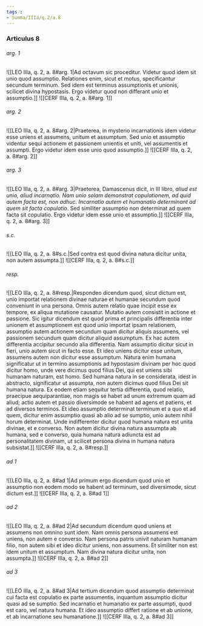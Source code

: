 ```yaml
---
tags : 
- Summa/IIIa/q.2/a.8
---
```


### Articulus 8

###### arg. 1
![[LEO IIIa, q. 2, a. 8#arg. 1|Ad octavum sic proceditur. Videtur quod idem sit unio quod assumptio. Relationes enim, sicut et motus, specificantur secundum terminum. Sed idem est terminus assumptionis et unionis, scilicet divina hypostasis. Ergo videtur quod non differant unio et assumptio.]]
![[CERF IIIa, q. 2, a. 8#arg. 1]]

###### arg. 2
![[LEO IIIa, q. 2, a. 8#arg. 2|Praeterea, in mysterio incarnationis idem videtur esse uniens et assumens, unitum et assumptum. Sed unio et assumptio videntur sequi actionem et passionem unientis et uniti, vel assumentis et assumpti. Ergo videtur idem esse unio quod assumptio.]]
![[CERF IIIa, q. 2, a. 8#arg. 2]]

###### arg. 3
![[LEO IIIa, q. 2, a. 8#arg. 3|Praeterea, Damascenus dicit, in III libro, *aliud est unio, aliud incarnatio. Nam unio solam demonstrat copulationem, ad quid autem facta est, non adhuc. Incarnatio autem et humanatio determinant ad quem sit facta copulatio*. Sed similiter assumptio non determinat ad quem facta sit copulatio. Ergo videtur idem esse unio et assumptio.]]
![[CERF IIIa, q. 2, a. 8#arg. 3]]

###### s.c.
![[LEO IIIa, q. 2, a. 8#s.c.|Sed contra est quod divina natura dicitur unita, non autem assumpta.]]
![[CERF IIIa, q. 2, a. 8#s.c.]]

###### resp.
![[LEO IIIa, q. 2, a. 8#resp.|Respondeo dicendum quod, sicut dictum est, unio importat relationem divinae naturae et humanae secundum quod conveniunt in una persona. Omnis autem relatio quae incipit esse ex tempore, ex aliqua mutatione causatur. Mutatio autem consistit in actione et passione. Sic igitur dicendum est quod prima et principalis differentia inter unionem et assumptionem est quod unio importat ipsam relationem, assumptio autem actionem secundum quam dicitur aliquis assumens, vel passionem secundum quam dicitur aliquid assumptum. Ex hac autem differentia accipitur secundo alia differentia. Nam assumptio dicitur sicut in fieri, unio autem sicut in facto esse. Et ideo uniens dicitur esse unitum, assumens autem non dicitur esse assumptum. Natura enim humana significatur ut in termino assumptionis ad hypostasim divinam per hoc quod dicitur homo, unde vere dicimus quod filius Dei, qui est uniens sibi humanam naturam, est homo. Sed humana natura in se considerata, idest in abstracto, significatur ut assumpta, non autem dicimus quod filius Dei sit humana natura. Ex eodem etiam sequitur tertia differentia, quod relatio, praecipue aequiparantiae, non magis se habet ad unum extremum quam ad aliud; actio autem et passio diversimode se habent ad agens et patiens, et ad diversos terminos. Et ideo assumptio determinat terminum et a quo et ad quem, dicitur enim assumptio quasi ab alio ad se sumptio, unio autem nihil horum determinat. Unde indifferenter dicitur quod humana natura est unita divinae, et e converso. Non autem dicitur divina natura assumpta ab humana, sed e converso, quia humana natura adiuncta est ad personalitatem divinam, ut scilicet persona divina in humana natura subsistat.]]
![[CERF IIIa, q. 2, a. 8#resp.]]

###### ad 1
![[LEO IIIa, q. 2, a. 8#ad 1|Ad primum ergo dicendum quod unio et assumptio non eodem modo se habent ad terminum, sed diversimode, sicut dictum est.]]
![[CERF IIIa, q. 2, a. 8#ad 1]]

###### ad 2
![[LEO IIIa, q. 2, a. 8#ad 2|Ad secundum dicendum quod uniens et assumens non omnino sunt idem. Nam omnis persona assumens est uniens, non autem e converso. Nam persona patris univit naturam humanam filio, non autem sibi et ideo dicitur uniens, non assumens. Et similiter non est idem unitum et assumptum. Nam divina natura dicitur unita, non assumpta.]]
![[CERF IIIa, q. 2, a. 8#ad 2]]

###### ad 3
![[LEO IIIa, q. 2, a. 8#ad 3|Ad tertium dicendum quod assumptio determinat cui facta est copulatio ex parte assumentis, inquantum assumptio dicitur quasi ad se sumptio. Sed incarnatio et humanatio ex parte assumpti, quod est caro, vel natura humana. Et ideo assumptio differt ratione et ab unione, et ab incarnatione seu humanatione.]]
![[CERF IIIa, q. 2, a. 8#ad 3]]

